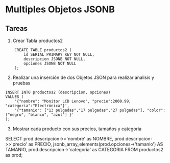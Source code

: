 # Multiples Objetos JSONB


## Tareas
1. Crear Tabla productos2
~~~
    CREATE TABLE productos2 (
        id SERIAL PRIMARY KEY NOT NULL,
        descripcion JSONB NOT NULL,
        opciones JSONB NOT NULL
    );
~~~

2. Realizar una inserción de dos Objetos JSON para realizar analisis y pruebas
~~~
INSERT INTO productos2 (descripcion, opciones) 
VALUES (
    '{"nombre": "Monitor LCD Lenovo", "precio":2000.99, "categoria":"Electrónica"}',
    '{"tamanio": ["13 pulgadas","17 pulgadas","27 pulgadas"], "color":["negro", "blanco", "azul"] }'
);
~~~

3. Mostrar cada producto con sus precios, tamaños y categoria

SELECT  prod.descripcion->>'nombre' as NOMBRE,
        prod.descripcion->>'precio' as PRECIO,
        jsonb_array_elements(prod.opciones->'tamanio') AS TAMANIO,
        prod.descripcion->'categoria' as CATEGORIA
FROM productos2 as prod;